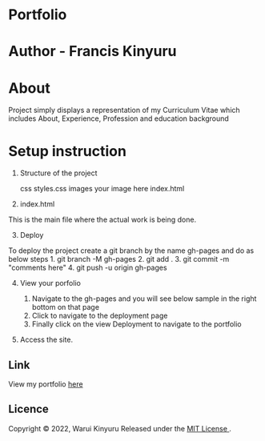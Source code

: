 # Portfolio

# Author - Francis Kinyuru

# About
Project simply displays a representation of my Curriculum Vitae which includes About, Experience, Profession and education background

# Setup instruction

1. Structure of the project

    css
        styles.css
    images
        your image here
    index.html

2. index.html

 This is the main file where the actual work is being done.

 3. Deploy

  To deploy the project create a git branch by the name gh-pages and do as below steps
    1. git branch -M gh-pages
    2. git add .
    3. git commit -m "comments here"
    4. git push -u origin gh-pages

 4. View your porfolio

     1. Navigate to the gh-pages and you will see below sample in the right bottom on that page 
     2. Click to navigate to the deployment page 
     3. Finally click on the view Deployment to navigate to the portfolio

5. Access the site.
 
 ## Link 
  View my portfolio [here]( https://franciskinyuru.github.io/myportfolio/)

 ## Licence

 Copyright &copy; 2022, Warui Kinyuru  Released under the [MIT License ](https://github.com/franciskinyuru/myportfolio/blob/gh-pages/Lisence.md).


 

